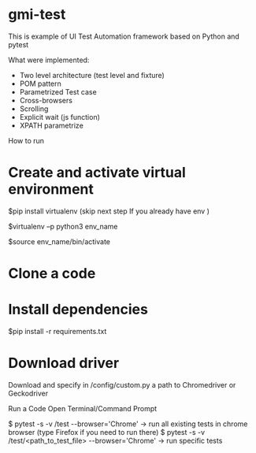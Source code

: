# gmi-test

This is example of UI Test Automation framework based on Python and pytest

What were implemented:
  - Two level architecture (test level and fixture)
  - POM pattern
  - Parametrized Test case
  - Cross-browsers
  - Scrolling
  - Explicit wait (js function)
  - XPATH parametrize


How to run

# Create and activate virtual  environment 

$pip install virtualenv (skip next step If you already have env ) 

$virtualenv –p python3  env_name 

$source env_name/bin/activate  

# Clone a code

# Install dependencies  

$pip install -r requirements.txt 

# Download driver

Download and specify in /config/custom.py a path to Chromedriver or Geckodriver

Run a Code 
Open Terminal/Command Prompt

$ pytest -s -v /test --browser='Chrome'  -> run all existing tests in chrome browser (type Firefox if you need to run there)
$ pytest -s -v /test/<path_to_test_file> --browser='Chrome'  -> run specific tests
